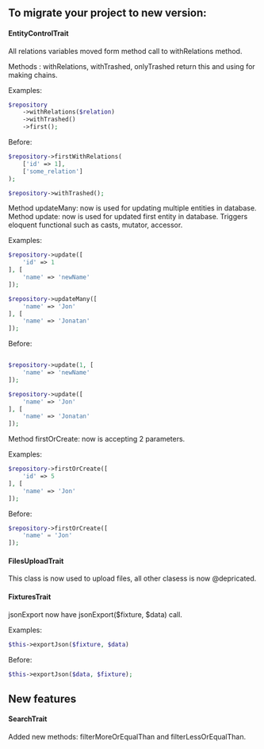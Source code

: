 ## To migrate your project to new version: 

#### EntityControlTrait

All relations variables moved form method call to withRelations method.

Methods : withRelations, withTrashed, onlyTrashed return this and using for making chains.

Examples: 
```php
$repository
    ->withRelations($relation)
    ->withTrashed()
    ->first();
```
Before: 
```php
$repository->firstWithRelations(
    ['id' => 1], 
    ['some_relation']
);

$repository->withTrashed();
```

Method updateMany: now is used for updating multiple entities in database.
Method update: now is used for updated first entity in database. Triggers eloquent functional such as casts, mutator, accessor.

Examples: 
```php
$repository->update([
    'id' => 1
], [
    'name' => 'newName'
]);

$repository->updateMany([
    'name' => 'Jon'
], [
    'name' => 'Jonatan'
]);
```
Before: 
```php

$repository->update(1, [
    'name' => 'newName'
]);

$repository->update([
    'name' => 'Jon'
], [
    'name' => 'Jonatan'
]);
```
Method firstOrCreate: now is accepting 2 parameters.

Examples: 
```php
$repository->firstOrCreate([
    'id' => 5
], [
    'name' => 'Jon'
]);
```
Before: 
```php
$repository->firstOrCreate([
    'name' = 'Jon'
]);
```
#### FilesUploadTrait 

This class is now used to upload files, all other clasess is now @depricated.

#### FixturesTrait

jsonExport now have jsonExport($fixture, $data) call. 

Examples:
```php
$this->exportJson($fixture, $data)
```
Before: 
```php
$this->exportJson($data, $fixture);
```
## New features

#### SearchTrait

Added new methods: filterMoreOrEqualThan and filterLessOrEqualThan.